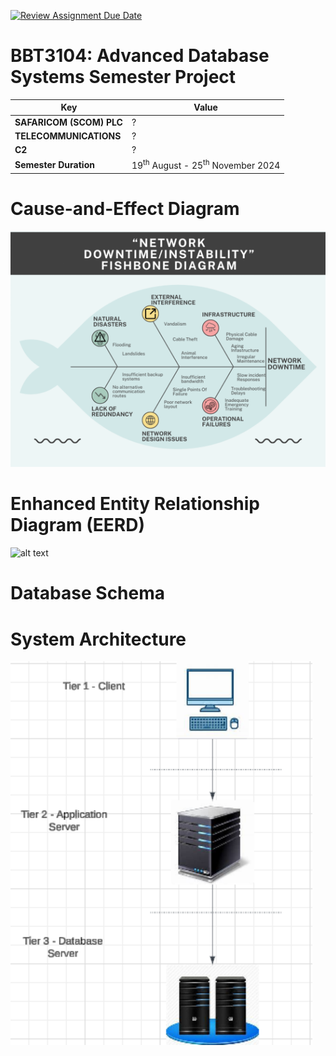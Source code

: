 [![Review Assignment Due Date](https://classroom.github.com/assets/deadline-readme-button-22041afd0340ce965d47ae6ef1cefeee28c7c493a6346c4f15d667ab976d596c.svg)](https://classroom.github.com/a/fbNyN1as)
# BBT3104: Advanced Database Systems Semester Project

| **Key**                                                               | Value                                                                                                                                                                              |
|---------------|---------------------------------------------------------|
| **SAFARICOM (SCOM) PLC**                                                       | ? |
| **TELECOMMUNICATIONS**                                                       | ? |
| **C2**                                                               | ? |
| **Semester Duration**                                                 | 19<sup>th</sup> August - 25<sup>th</sup> November 2024                                                                                                                       |

# Cause-and-Effect Diagram
![alt text](image.png)

# Enhanced Entity Relationship Diagram (EERD)

![alt text](image-1.png)
# Database Schema


# System Architecture
![alt text](image-2.png)